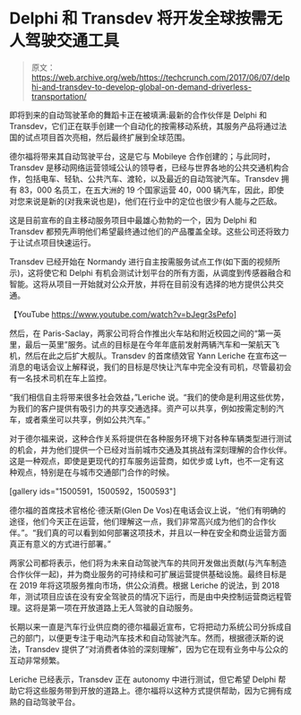# Delphi 和 Transdev 将开发全球按需无人驾驶交通工具 

> 原文：<https://web.archive.org/web/https://techcrunch.com/2017/06/07/delphi-and-transdev-to-develop-global-on-demand-driverless-transportation/>

即将到来的自动驾驶革命的舞蹈卡正在被填满:最新的合作伙伴是 Delphi 和 Transdev，它们正在联手创建一个自动化的按需移动系统，其服务产品将通过法国的试点项目首次亮相，然后最终扩展到全球范围。

德尔福将带来其自动驾驶平台，这是它与 Mobileye 合作创建的；与此同时，Transdev 是移动网络运营领域公认的领导者，已经与世界各地的公共交通机构合作，包括电车、轻轨、公共汽车、渡轮，以及最近的自动驾驶汽车。Transdev 拥有 83，000 名员工，在五大洲的 19 个国家运营 40，000 辆汽车，因此，即使对您来说是新的(对我来说也是)，他们在行业中的定位也很少有人能与之匹敌。

这是目前宣布的自主移动服务项目中最雄心勃勃的一个，因为 Delphi 和 Transdev 都预先声明他们希望最终通过他们的产品覆盖全球。这些公司还将致力于让试点项目快速运行。

Transdev 已经开始在 Normandy 进行自主按需服务试点工作(如下面的视频所示)，这将使它和 Delphi 有机会测试计划平台的所有方面，从调度到传感器融合和智能。这将从项目一开始就对公众开放，并将在目前没有选择的地方提供公共交通。

【YouTube https://www.youtube.com/watch?v=bJegr3sPefo]

然后，在 Paris-Saclay，两家公司将合作推出火车站和附近校园之间的“第一英里，最后一英里”服务。试点的目标是在今年年底前发射两辆汽车和一架航天飞机，然后在此之后扩大舰队。Transdev 的首席绩效官 Yann Leriche 在宣布这一消息的电话会议上解释说，我们的目标是尽快让汽车中完全没有司机，尽管最初会有一名技术司机在车上监控。

“我们相信自主将带来很多社会效益，”Leriche 说。“我们的使命是利用这些优势，为我们的客户提供有吸引力的共享交通选择。资产可以共享，例如按需定制的汽车，或者乘坐可以共享，例如公共汽车。”

对于德尔福来说，这种合作关系将提供在各种服务环境下对各种车辆类型进行测试的机会，并为他们提供一个已经对当前城市交通及其挑战有深刻理解的合作伙伴。这是一种观点，即使是更现代的打车服务运营商，如优步或 Lyft，也不一定有这种观点，特别是在与城市交通部门合作的时候。

[gallery ids="1500591，1500592，1500593"]

德尔福的首席技术官格伦·德沃斯(Glen De Vos)在电话会议上说，“他们有明确的途径，他们今天正在运营，他们理解这一点，我们非常高兴成为他们的合作伙伴。”。“我们真的可以看到如何部署这项技术，并且以一种在安全和商业运营方面真正有意义的方式进行部署。”

两家公司都将表示，他们将为未来自动驾驶汽车的共同开发做出贡献(与汽车制造合作伙伴一起)，并为商业服务的可持续和可扩展运营提供基础设施。最终目标是在 2019 年将这项服务推向市场，供公众消费。根据 Leriche 的说法，到 2018 年，测试项目应该在没有安全驾驶员的情况下运行，而是由中央控制运营商远程管理。这将是第一项在开放道路上无人驾驶的自动服务。

长期以来一直是汽车行业供应商的德尔福最近宣布，它将把动力系统公司分拆成自己的部门，以便更专注于电动汽车技术和自动驾驶汽车。然而，根据德沃斯的说法，Transdev 提供了“对消费者体验的深刻理解”，因为它在现有业务中与公众的互动非常频繁。

Leriche 已经表示，Transdev 正在 autonomy 中进行测试，但它希望 Delphi 帮助它将这些服务带到开放的道路上。德尔福将以这种方式提供帮助，因为它拥有成熟的自动驾驶平台。